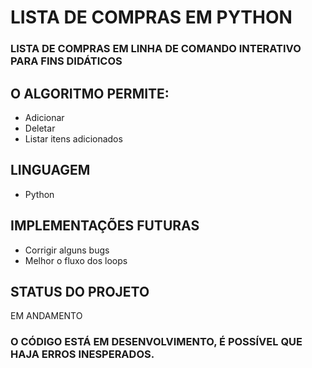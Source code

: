 # LISTA DE COMPRAS EM PYTHON

### LISTA DE COMPRAS EM LINHA DE COMANDO INTERATIVO PARA FINS DIDÁTICOS
## O ALGORITMO PERMITE:

- Adicionar
- Deletar
- Listar itens adicionados

## LINGUAGEM
- Python

## IMPLEMENTAÇÕES FUTURAS
- Corrigir alguns bugs
- Melhor o fluxo dos loops

## STATUS DO PROJETO
EM ANDAMENTO

### O CÓDIGO ESTÁ EM DESENVOLVIMENTO, É POSSÍVEL QUE HAJA ERROS INESPERADOS.